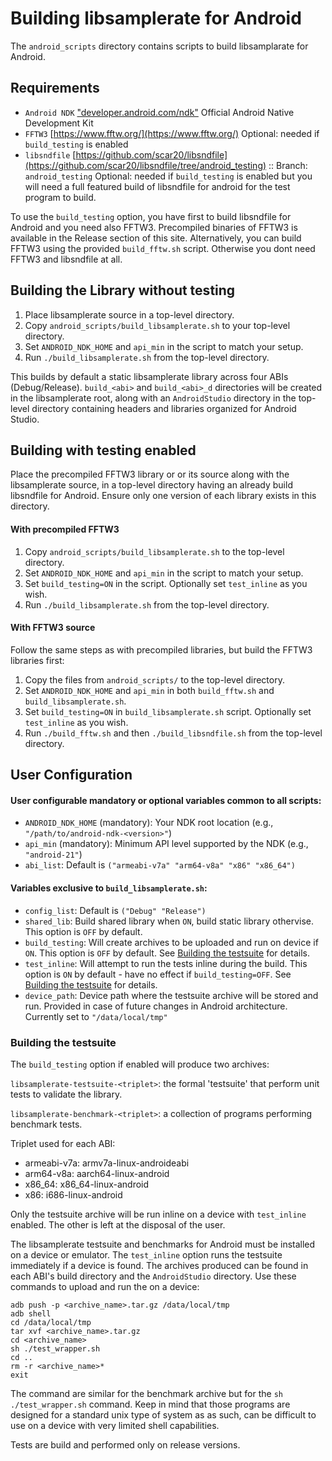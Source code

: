 
# Building libsamplerate for Android

The `android_scripts` directory contains scripts to build libsamplarate for Android.

## Requirements

* `Android NDK` ["developer.android.com/ndk"](https://developer.android.com/ndk/) Official Android Native Development Kit
* `FFTW3` [https://www.fftw.org/](https://www.fftw.org/) Optional: needed if `build_testing` is enabled
* `libsndfile` [https://github.com/scar20/libsndfile](https://github.com/scar20/libsndfile/tree/android_testing) :: Branch: `android_testing` Optional: needed if `build_testing` is enabled but you will need a full featured build of libsndfile for android for the test program to build.

To use the `build_testing` option, you have first to build libsndfile for Android and you need also FFTW3. Precompiled binaries of FFTW3 is available in the Release section of this site. Alternatively, you can build FFTW3 using the provided `build_fftw.sh` script. Otherwise you dont need FFTW3 and libsndfile at all.

## Building the Library without testing

1. Place libsamplerate source in a top-level directory.
2. Copy `android_scripts/build_libsamplerate.sh` to your top-level directory.
3. Set `ANDROID_NDK_HOME` and `api_min` in the script to match your setup.
4. Run `./build_libsamplerate.sh` from the top-level directory.

This builds by default a static libsamplerate library across four ABIs (Debug/Release). `build_<abi>` and `build_<abi>_d` directories will be created in the libsamplerate root, along with an `AndroidStudio` directory in the top-level directory containing headers and libraries organized for Android Studio.


## Building with testing enabled

Place the precompiled FFTW3 library or or its source along with the libsamplerate source, in a top-level directory having an already build libsndfile for Android. Ensure only one version of each library exists in this directory.

#### With precompiled FFTW3

1. Copy `android_scripts/build_libsamplerate.sh` to the top-level directory.
2. Set `ANDROID_NDK_HOME` and `api_min` in the script to match your setup.
3. Set `build_testing=ON` in the script. Optionally set `test_inline` as you wish.
4. Run `./build_libsamplerate.sh` from the top-level directory.

#### With FFTW3 source

Follow the same steps as with precompiled libraries, but build the FFTW3 libraries first:

1. Copy the files from `android_scripts/` to the top-level directory.
2. Set `ANDROID_NDK_HOME` and `api_min` in both `build_fftw.sh` and `build_libsamplerate.sh`.
3. Set `build_testing=ON` in `build_libsamplerate.sh` script. Optionally set `test_inline` as you wish.
4. Run `./build_fftw.sh` and then `./build_libsndfile.sh` from the top-level directory.

## User Configuration

#### User configurable mandatory or optional variables common to all scripts:
* `ANDROID_NDK_HOME` (mandatory): Your NDK root location (e.g., `"/path/to/android-ndk-<version>"`)
* `api_min` (mandatory): Minimum API level supported by the NDK (e.g., `"android-21"`)
* `abi_list`: Default is `("armeabi-v7a" "arm64-v8a" "x86" "x86_64")`

#### Variables exclusive to `build_libsamplerate.sh`:

* `config_list`: Default is `("Debug" "Release")`
* `shared_lib`: Build shared library when `ON`,
  build static library othervise. This option is `OFF` by default.
* `build_testing`: Will create archives to be uploaded and run on device if `ON`. This option is `OFF` by default. See [Building the testsuite](#building-the-testsuite) for details.
* `test_inline`: Will attempt to run the tests inline during the build. This option is `ON` by default - have no effect if `build_testing=OFF`. See [Building the testsuite](#building-the-testsuite) for details.
* `device_path`: Device path where the testsuite archive will be stored and run. Provided in case of future changes in Android architecture. Currently set to `"/data/local/tmp"`

### Building the testsuite

The `build_testing` option if enabled will produce two archives:

`libsamplerate-testsuite-<triplet>`: the formal 'testsuite' that perform unit tests to validate the library. 

`libsamplerate-benchmark-<triplet>`: a collection of programs performing benchmark tests.

Triplet used for each ABI:
- armeabi-v7a: armv7a-linux-androideabi
- arm64-v8a: aarch64-linux-android
- x86_64: x86_64-linux-android
- x86: i686-linux-android

Only the testsuite archive will be run inline on a device with `test_inline` enabled. The other is left at the disposal of the user.

The libsamplerate testsuite and benchmarks for Android must be installed on a device or emulator. The `test_inline` option runs the testsuite immediately if a device is found. The archives produced can be found in each ABI's build directory and the `AndroidStudio` directory. Use these commands to upload and run the on a device:

    adb push -p <archive_name>.tar.gz /data/local/tmp
    adb shell
    cd /data/local/tmp
    tar xvf <archive_name>.tar.gz
    cd <archive_name>
    sh ./test_wrapper.sh
    cd ..
    rm -r <archive_name>*
    exit

The command are similar for the benchmark archive but for the `sh ./test_wrapper.sh` command. Keep in mind that those programs are designed for a standard unix type of system as as such, can be difficult to use on a device with very limited shell capabilities.

Tests are build and performed only on release versions.
